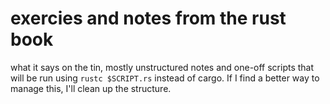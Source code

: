 # exercies and notes from the rust book
what it says on the tin, mostly unstructured notes and one-off scripts that will
be run using `rustc $SCRIPT.rs` instead of cargo. If I find a better way to
manage this, I'll clean up the structure.
